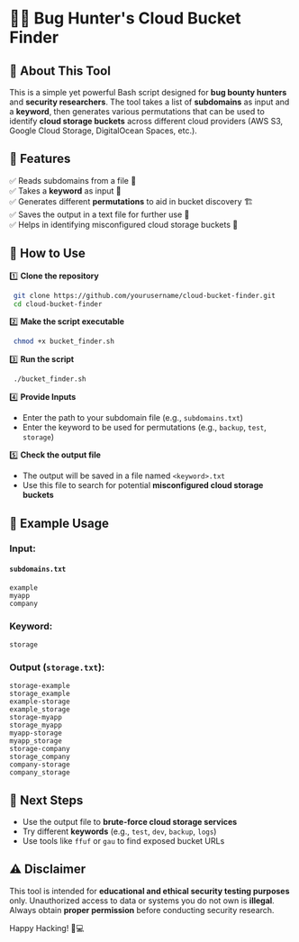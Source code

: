 # 🕵️‍♂️ Bug Hunter's Cloud Bucket Finder

## 🚀 About This Tool
This is a simple yet powerful Bash script designed for **bug bounty hunters** and **security researchers**. The tool takes a list of **subdomains** as input and a **keyword**, then generates various permutations that can be used to identify **cloud storage buckets** across different cloud providers (AWS S3, Google Cloud Storage, DigitalOcean Spaces, etc.).

## 🎯 Features
✅ Reads subdomains from a file 📂  
✅ Takes a **keyword** as input 🔑  
✅ Generates different **permutations** to aid in bucket discovery 🏗️  
✅ Saves the output in a text file for further use 📜  
✅ Helps in identifying misconfigured cloud storage buckets 🛑  

## 📌 How to Use

1️⃣ **Clone the repository**
```bash
 git clone https://github.com/yourusername/cloud-bucket-finder.git
 cd cloud-bucket-finder
```

2️⃣ **Make the script executable**
```bash
 chmod +x bucket_finder.sh
```

3️⃣ **Run the script**
```bash
 ./bucket_finder.sh
```

4️⃣ **Provide Inputs**
- Enter the path to your subdomain file (e.g., `subdomains.txt`)
- Enter the keyword to be used for permutations (e.g., `backup`, `test`, `storage`)

5️⃣ **Check the output file**
- The output will be saved in a file named `<keyword>.txt`
- Use this file to search for potential **misconfigured cloud storage buckets**

## 📖 Example Usage
### Input:
#### `subdomains.txt`
```
example
myapp
company
```
### Keyword:
```
storage
```
### Output (`storage.txt`):
```
storage-example
storage_example
example-storage
example_storage
storage-myapp
storage_myapp
myapp-storage
myapp_storage
storage-company
storage_company
company-storage
company_storage
```

## 🎯 Next Steps
- Use the output file to **brute-force cloud storage services**
- Try different **keywords** (e.g., `test`, `dev`, `backup`, `logs`)
- Use tools like `ffuf` or `gau` to find exposed bucket URLs

## ⚠️ Disclaimer
This tool is intended for **educational and ethical security testing purposes** only. Unauthorized access to data or systems you do not own is **illegal**. Always obtain **proper permission** before conducting security research.

Happy Hacking! 🐞💻

